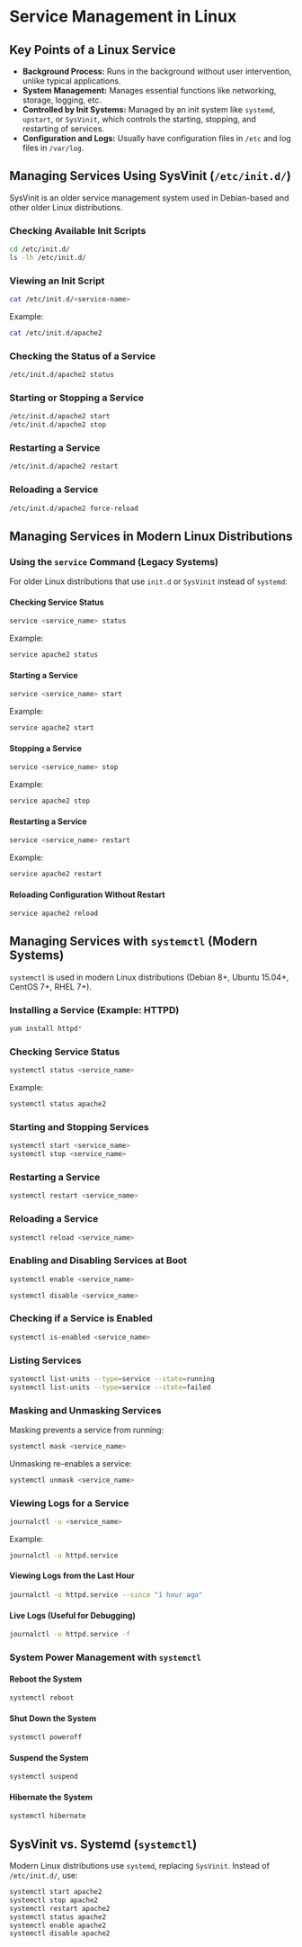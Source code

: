 # Service Management in Linux

## Key Points of a Linux Service

- **Background Process:** Runs in the background without user intervention, unlike typical applications.
- **System Management:** Manages essential functions like networking, storage, logging, etc.
- **Controlled by Init Systems:** Managed by an init system like `systemd`, `upstart`, or `SysVinit`, which controls the starting, stopping, and restarting of services.
- **Configuration and Logs:** Usually have configuration files in `/etc` and log files in `/var/log`.

## Managing Services Using SysVinit (`/etc/init.d/`)

SysVinit is an older service management system used in Debian-based and other older Linux distributions.

### Checking Available Init Scripts
```bash
cd /etc/init.d/
ls -lh /etc/init.d/
```

### Viewing an Init Script
```bash
cat /etc/init.d/<service-name>
```
Example:
```bash
cat /etc/init.d/apache2
```

### Checking the Status of a Service
```bash
/etc/init.d/apache2 status
```

### Starting or Stopping a Service
```bash
/etc/init.d/apache2 start
/etc/init.d/apache2 stop
```

### Restarting a Service
```bash
/etc/init.d/apache2 restart
```

### Reloading a Service
```bash
/etc/init.d/apache2 force-reload
```

## Managing Services in Modern Linux Distributions

### Using the `service` Command (Legacy Systems)
For older Linux distributions that use `init.d` or `SysVinit` instead of `systemd`:

#### Checking Service Status
```bash
service <service_name> status
```
Example:
```bash
service apache2 status
```

#### Starting a Service
```bash
service <service_name> start
```
Example:
```bash
service apache2 start
```

#### Stopping a Service
```bash
service <service_name> stop
```
Example:
```bash
service apache2 stop
```

#### Restarting a Service
```bash
service <service_name> restart
```
Example:
```bash
service apache2 restart
```

#### Reloading Configuration Without Restart
```bash
service apache2 reload
```

## Managing Services with `systemctl` (Modern Systems)

`systemctl` is used in modern Linux distributions (Debian 8+, Ubuntu 15.04+, CentOS 7+, RHEL 7+).

### Installing a Service (Example: HTTPD)
```bash
yum install httpd*
```

### Checking Service Status
```bash
systemctl status <service_name>
```
Example:
```bash
systemctl status apache2
```

### Starting and Stopping Services
```bash
systemctl start <service_name>
systemctl stop <service_name>
```

### Restarting a Service
```bash
systemctl restart <service_name>
```

### Reloading a Service
```bash
systemctl reload <service_name>
```

### Enabling and Disabling Services at Boot
```bash
systemctl enable <service_name>
```
```bash
systemctl disable <service_name>
```

### Checking if a Service is Enabled
```bash
systemctl is-enabled <service_name>
```

### Listing Services
```bash
systemctl list-units --type=service --state=running
systemctl list-units --type=service --state=failed
```

### Masking and Unmasking Services
Masking prevents a service from running:
```bash
systemctl mask <service_name>
```
Unmasking re-enables a service:
```bash
systemctl unmask <service_name>
```

### Viewing Logs for a Service
```bash
journalctl -u <service_name>
```
Example:
```bash
journalctl -u httpd.service
```

#### Viewing Logs from the Last Hour
```bash
journalctl -u httpd.service --since "1 hour ago"
```

#### Live Logs (Useful for Debugging)
```bash
journalctl -u httpd.service -f
```

### System Power Management with `systemctl`

#### Reboot the System
```bash
systemctl reboot
```

#### Shut Down the System
```bash
systemctl poweroff
```

#### Suspend the System
```bash
systemctl suspend
```

#### Hibernate the System
```bash
systemctl hibernate
```

## SysVinit vs. Systemd (`systemctl`)
Modern Linux distributions use `systemd`, replacing `SysVinit`. Instead of `/etc/init.d/`, use:

```bash
systemctl start apache2
systemctl stop apache2
systemctl restart apache2
systemctl status apache2
systemctl enable apache2
systemctl disable apache2
```


